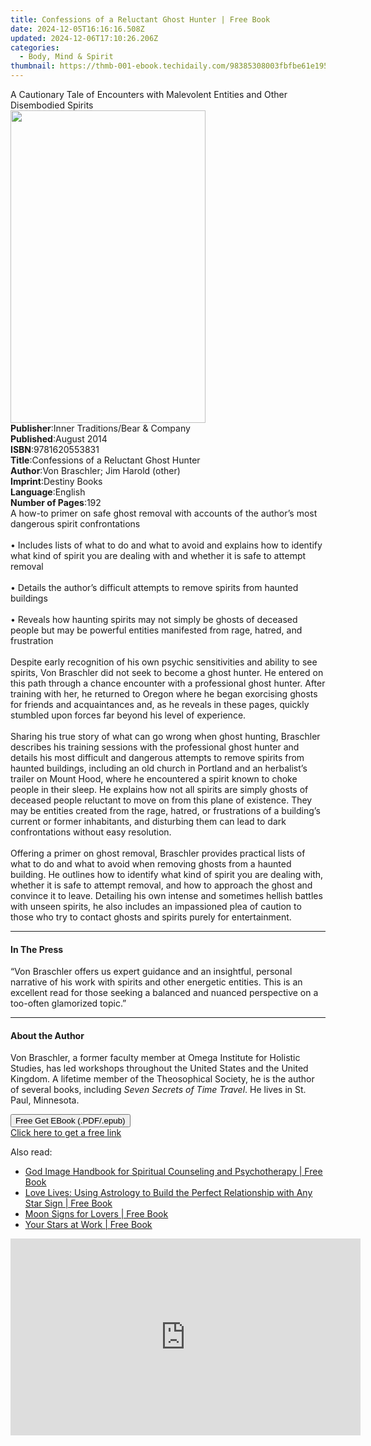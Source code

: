 ```yaml
---
title: Confessions of a Reluctant Ghost Hunter | Free Book
date: 2024-12-05T16:16:16.508Z
updated: 2024-12-06T17:10:26.206Z
categories:
  - Body, Mind & Spirit
thumbnail: https://thmb-001-ebook.techidaily.com/98385308003fbfbe61e1956e8a5b80c2a856d0650561d2e191fd6ed7cb84abbd.jpg
---
```

<main id="book-container">
  <div class="flex flex-col">
    <div class="book-brief flex-1 py-6 px-4 sm:p-6 md:py-10 md:px-8">
      <!-- brief-->
      <div class="book-brief-main">
        A Cautionary Tale of Encounters with Malevolent Entities and Other
        Disembodied Spirits
      </div>
    </div>
    <div
      class="book-meta-info flex-1 grid gap-4 col-start-1 col-end-3 row-start-1 sm:mb-6 sm:grid-cols-4 lg:gap-6 lg:col-start-2 lg:row-end-6 lg:row-span-6 lg:mb-0"
    >
      <div
        class="book-meta-info-left place-content-center mt-4 p-4 text-sm leading-6 col-start-2 col-span-2 dark:text-slate-400"
      >
        <img
          class="w-full h-500 object-cover rounded-lg sm:h-255 sm:col-span-2 lg:col-span-full"
          src="https://img-001-ebook.techidaily.com/1e61f39baa193fb102ef44916e466054837fd60bc2fe0f8fc8406d4e05cf2130.jpg"
          alt=""
          width="312"
          height="500"
        />
      </div>
      <div
        class="book-meta-info-right mt-2 col-start-1 row-start-2 col-span-3 self-center"
      >
        <!-- meta data  -->
        <div class="flex flex-col px-4 md:px-8">
          <div class="flex-1">
            <strong>Publisher</strong>:<span class="px-2"
              >Inner Traditions/Bear &amp; Company</span
            >
          </div>
          <div class="flex-1">
            <strong>Published</strong>:<span class="px-2">August 2014</span>
          </div>
          <div class="flex-1">
            <strong>ISBN</strong>:<span class="px-2">9781620553831</span>
          </div>
          <div class="flex-1">
            <strong>Title</strong>:<span class="px-2"
              >Confessions of a Reluctant Ghost Hunter</span
            >
          </div>
          <div class="flex-1">
            <strong>Author</strong>:<span class="px-2"
              >Von Braschler; Jim Harold (other)</span
            >
          </div>
          <div class="flex-1">
            <strong>Imprint</strong>:<span class="px-2">Destiny Books</span>
          </div>
          <div class="flex-1">
            <strong>Language</strong>:<span class="px-2">English</span>
          </div>
          <div class="flex-1">
            <strong>Number of Pages</strong>:<span class="px-2">192</span>
          </div>
        </div>
      </div>
    </div>
    <div class="book-description flex-1 py-6 px-4 sm:p-6 md:py-10 md:px-8">
      <div class="book-description-main">
        <div accordion-content="" id="description">
          A how-to primer on safe ghost removal with accounts of the author’s
          most dangerous spirit confrontations <br />
          <br />• Includes lists of what to do and what to avoid and explains
          how to identify what kind of spirit you are dealing with and whether
          it is safe to attempt removal <br />
          <br />• Details the author’s difficult attempts to remove spirits from
          haunted buildings <br />
          <br />• Reveals how haunting spirits may not simply be ghosts of
          deceased people but may be powerful entities manifested from rage,
          hatred, and frustration <br />
          <br />Despite early recognition of his own psychic sensitivities and
          ability to see spirits, Von Braschler did not seek to become a ghost
          hunter. He entered on this path through a chance encounter with a
          professional ghost hunter. After training with her, he returned to
          Oregon where he began exorcising ghosts for friends and acquaintances
          and, as he reveals in these pages, quickly stumbled upon forces far
          beyond his level of experience. <br />
          <br />Sharing his true story of what can go wrong when ghost hunting,
          Braschler describes his training sessions with the professional ghost
          hunter and details his most difficult and dangerous attempts to remove
          spirits from haunted buildings, including an old church in Portland
          and an herbalist’s trailer on Mount Hood, where he encountered a
          spirit known to choke people in their sleep. He explains how not all
          spirits are simply ghosts of deceased people reluctant to move on from
          this plane of existence. They may be entities created from the rage,
          hatred, or frustrations of a building’s current or former inhabitants,
          and disturbing them can lead to dark confrontations without easy
          resolution. <br />
          <br />Offering a primer on ghost removal, Braschler provides practical
          lists of what to do and what to avoid when removing ghosts from a
          haunted building. He outlines how to identify what kind of spirit you
          are dealing with, whether it is safe to attempt removal, and how to
          approach the ghost and convince it to leave. Detailing his own intense
          and sometimes hellish battles with unseen spirits, he also includes an
          impassioned plea of caution to those who try to contact ghosts and
          spirits purely for entertainment.
        </div>
        <div class="accordion-fader"></div>
      </div>
    </div>
    <div class="book-excerpts flex-1 py-6 px-4 sm:p-6 md:py-10 md:px-8">
      <!-- excerpts-->
      <div class="book-excerpts-main">
        <hr />
        <h4 class="placeholder placeholder-heading">
          <span>In The Press</span>
        </h4>
        <p>
          “Von Braschler offers us expert guidance and an insightful, personal
          narrative of his work with spirits and other energetic entities. This
          is an excellent read for those seeking a balanced and nuanced
          perspective on a too-often glamorized topic.”
        </p>
      </div>
    </div>
    <div class="book-about-author flex-1 py-6 px-4 sm:p-6 md:py-10 md:px-8">
      <!-- about author-->
      <div class="book-main-author-main">
        <hr />
        <h4 class="placeholder placeholder-heading">
          <span>About the Author</span>
        </h4>
        <p>
          Von Braschler, a former faculty member at Omega Institute for Holistic
          Studies, has led workshops throughout the United States and the United
          Kingdom. A lifetime member of the Theosophical Society, he is the
          author of several books, including
          <i>Seven Secrets of Time Travel</i>. He lives in St. Paul, Minnesota.
        </p>
      </div>
    </div>
    <div class="book-free-get flex-1 py-6 px-4 sm:p-6 md:py-10 md:px-8">
      <button
        id="btn-free-get"
        class="bg-blue-500 hover:bg-blue-700 text-white font-bold py-2 px-4 rounded"
      >
        Free Get EBook (.PDF/.epub)
      </button>
      <div id="countdown-display" class="px-2 text-lg mt-2"></div>
      <a
        id="free-link"
        class="hidden bg-blue-500 hover:bg-blue-700 text-white font-bold py-2 px-4 rounded"
        href="https://www.ebooks.com/en-us/book/95782753/confessions-of-a-reluctant-ghost-hunter/von-braschler/"
        target="_blank"
        >Click here to get a free link</a
      >
    </div>
    <script>
      let countdownTime = 0;
      let countdownInterval = null;
      document
        .getElementById('btn-free-get')
        .addEventListener('click', startCountdown);
      function startCountdown() {
        countdownTime = new Date().getTime() + 60000 * 3;
        countdownInterval = setInterval(updateCountdown, 1000);
        document.getElementById('btn-free-get').disabled = true;
        document
          .getElementById('btn-free-get')
          .classList.add('bg-gray-500', 'cursor-not-allowed');
      }
      function updateCountdown() {
        let currentTime = new Date().getTime();
        let timeLeft = countdownTime - currentTime;
        let secondsLeft = Math.floor(timeLeft / 1000);
        document.getElementById('countdown-display').innerHTML =
          `Remaining time: ${secondsLeft} seconds.`;
        if (secondsLeft <= 0) {
          clearInterval(countdownInterval);
          document.getElementById('btn-free-get').classList.add('hidden');
          document.getElementById('free-link').classList.remove('hidden');
          document.getElementById('countdown-display').innerHTML = '';
        }
      }
    </script>
  </div>
</main>

<ins class="adsbygoogle"
      style="display:block"
      data-ad-client="ca-pub-7571918770474297"
      data-ad-slot="8358498916"
      data-ad-format="auto"
      data-full-width-responsive="true"></ins>
    

<span class="atpl-alsoreadstyle">Also read:</span>
<div><ul>
<li><a href="https://novels-ebooks.techidaily.com/1683723-9781317994176-god-image-handbook-for-spiritual-counseling-and-psychotherapy/"><u>God Image Handbook for Spiritual Counseling and Psychotherapy | Free Book</u></a></li>
<li><a href="https://novels-ebooks.techidaily.com/1684660-9781466873889-love-lives-using-astrology-to-build-the-perfect-relationship-with-any-star-sign/"><u>Love Lives: Using Astrology to Build the Perfect Relationship with Any Star Sign | Free Book</u></a></li>
<li><a href="https://novels-ebooks.techidaily.com/1684664-9781466873896-moon-signs-for-lovers/"><u>Moon Signs for Lovers | Free Book</u></a></li>
<li><a href="https://novels-ebooks.techidaily.com/1684689-9781466873902-your-stars-at-work/"><u>Your Stars at Work | Free Book</u></a></li>
</ul></div>

<!-- affiliate ads begin -->
<iframe width="560" height="315" src="https://www.youtube.com/embed/-0Ww1YIIUe4?si=cQ-Gkh9UCJABuPZU" title="YouTube video player" frameborder="0" allow="accelerometer; autoplay; clipboard-write; encrypted-media; gyroscope; picture-in-picture; web-share" referrerpolicy="strict-origin-when-cross-origin" allowfullscreen></iframe>
<!-- affiliate ads end -->

